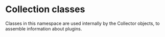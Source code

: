 
Collection classes
==================

Classes in this namespace are used internally by the Collector objects, to assemble information about plugins.
